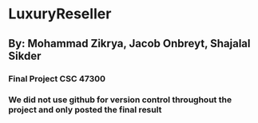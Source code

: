 # LuxuryReseller
## By: Mohammad Zikrya, Jacob Onbreyt, Shajalal Sikder
### Final Project CSC 47300
### We did not use github for version control throughout the project and only posted the final result
